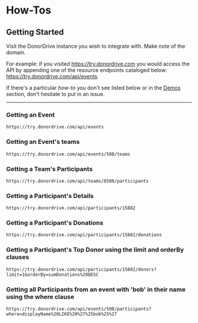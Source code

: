# How-Tos

## Getting Started
Visit the DonorDrive instance you wish to integrate with. Make note of the domain.

For example: if you visited https://try.donordrive.com you would access the API by appending one of the resource endpoints cataloged below: https://try.donordrive.com/api/events.

If there's a particular *how-to* you don't see listed below or in the [Demos](/docs/1.0/demos.md) section, don't hesitate to put in an issue.

---

### Getting an Event
`https://try.donordrive.com/api/events`
### Getting an Event's teams
`https://try.donordrive.com/api/events/508/teams`
### Getting a Team's Participants
`https://try.donordrive.com/api/teams/8580/participants`
### Getting a Participant's Details
`https://try.donordrive.com/api/participants/15882`
### Getting a Participant's Donations
`https://try.donordrive.com/api/participants/15882/donations`
### Getting a Participant's Top Donor using the limit and orderBy clauses
`https://try.donordrive.com/api/participants/15882/donors?limit=1&orderBy=sumDonations%20DESC`
### Getting all Participants from an event with 'bob' in their name using the where clause
`https://try.donordrive.com/api/events/508/participants?where=displayName%20LIKE%20%27%25bob%25%27`
